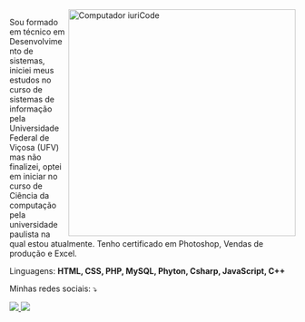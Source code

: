 <img src="https://raw.githubusercontent.com/MicaelliMedeiros/micaellimedeiros/master/image/computer-illustration.png" min-width="400px" max-width="400px" width="400px" align="right" alt="Computador iuriCode">

<p align="left"> 
  Sou formado em técnico em Desenvolvimento de sistemas, iniciei meus estudos no curso de sistemas de informação pela Universidade Federal de Viçosa (UFV) mas não finalizei, optei em iniciar no curso de Ciência da computação pela universidade paulista na qual estou atualmente.
Tenho certificado em Photoshop, Vendas de produção e Excel.
</p>

<p align="left">
  Linguagens: <strong>HTML, CSS, PHP, MySQL, Phyton, Csharp, JavaScript, C++</strong>
</p>

<p align="left">
  Minhas redes sociais: ⤵️
</p>

<div align="left">
  <a href="https://www.instagram.com/dinizfld/" alt="Instagram">
    <img src="https://img.shields.io/badge/-Instagram-ff3a5e?style=for-the-badge&logo=Instagram&logoColor=FFF"/>
  </a>
  
  <a href="https://www.linkedin.com/in/fernando-diniz-b8758121a/" alt="Linkedin">
    <img src="https://img.shields.io/badge/-Linkedin-ff3a5e?style=for-the-badge&logo=Linkedin&logoColor=FFF"/>
  </a>
 </div>
